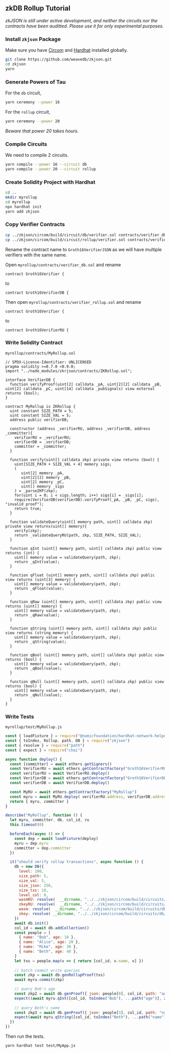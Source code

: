 ## zkDB Rollup Tutorial

*zkJSON is still under active development, and neither the circuits nor the contracts have been auditted. Please use it for only experimental purposes.*

### Install `zkjson` Package

Make sure you have [Circom](https://docs.circom.io/getting-started/installation/) and [Hardhat](https://hardhat.org/hardhat-runner/docs/getting-started#installation) installed globally.

```bash
git clone https://github.com/weavedb/zkjson.git
cd zkjson
yarn
```

### Generate Powers of Tau

For the `db` circuit,

```bash
yarn ceremony --power 16
```

For the `rollup` circuit,

```bash
yarn ceremony --power 20
```

*Beware that power 20 takes hours.*

### Compile Circuits

We need to compile 2 circuits.

```bash
yarn compile --power 16 --circuit db
yarn compile --power 20 --circuit rollup
```

### Create Solidity Project with Hardhat

```bash
cd ..
mkdir myrollup
cd myrollup
npx hardhat init
yarn add zkjson
```

### Copy Verifier Contracts

```bash
cp ../zkjson/circom/build/circuit/db/verifier.sol contracts/verifier_db.sol
cp ../zkjson/circom/build/circuit/rollup/verifier.sol contracts/verifier_rollup.sol
```

Rename the contract name to `Groth16VerifierJSON` as we will have multiple verifiers with the same name.

Open `myrollup/contracts/verifier_db.sol` and rename

```solidity
contract Groth16Verifier {
```

to

```solidity
contract Groth16VerifierDB {
```

Then open `myrollup/contracts/verifier_rollup.sol` and rename

```solidity
contract Groth16Verifier {
```

to

```solidity
contract Groth16VerifierRU {
```

### Write Solidity Contract

`myrollup/contracts/MyRollup.sol`

```solidity
// SPDX-License-Identifier: UNLICENSED
pragma solidity >=0.7.0 <0.9.0;
import "../node_modules/zkrjson/contracts/ZKRollup.sol";

interface VerifierDB {
  function verifyProof(uint[2] calldata _pA, uint[2][2] calldata _pB, uint[2] calldata _pC, uint[14] calldata _pubSignals) view external returns (bool);
}

contract MyRollup is ZKRollup {
  uint constant SIZE_PATH = 5;
  uint constant SIZE_VAL = 5;
  address public verifierDB;

  constructor (address _verifierRU, address _verifierDB, address _committer){
    verifierRU = _verifierRU;
    verifierDB = _verifierDB;
    committer = _committer;
  }
  
  function verify(uint[] calldata zkp) private view returns (bool) {
    uint[SIZE_PATH + SIZE_VAL + 4] memory sigs;
    (
       uint[2] memory _pA,
       uint[2][2] memory _pB,
       uint[2] memory _pC,
       uint[] memory _sigs
    ) = _parseZKP(zkp);
    for(uint i = 0; i < sigs.length; i++) sigs[i] = _sigs[i];
    require(VerifierDB(verifierDB).verifyProof(_pA, _pB, _pC, sigs), "invalid proof");
    return true;
  }

  function validateQuery(uint[] memory path, uint[] calldata zkp) private view returns(uint[] memory){
    verify(zkp);
    return _validateQueryRU(path, zkp, SIZE_PATH, SIZE_VAL);    
  }

  function qInt (uint[] memory path, uint[] calldata zkp) public view returns (int) {
    uint[] memory value = validateQuery(path, zkp);
    return _qInt(value);
  }

  function qFloat (uint[] memory path, uint[] calldata zkp) public view returns (uint[3] memory) {
    uint[] memory value = validateQuery(path, zkp);
    return _qFloat(value);
  }

  function qRaw (uint[] memory path, uint[] calldata zkp) public view returns (uint[] memory) {
    uint[] memory value = validateQuery(path, zkp);
    return _qRaw(value);
  }
  
  function qString (uint[] memory path, uint[] calldata zkp) public view returns (string memory) {
    uint[] memory value = validateQuery(path, zkp);
    return _qString(value);
  }

  function qBool (uint[] memory path, uint[] calldata zkp) public view returns (bool) {
    uint[] memory value = validateQuery(path, zkp);
    return _qBool(value);
  }
  
  function qNull (uint[] memory path, uint[] calldata zkp) public view returns (bool) {
    uint[] memory value = validateQuery(path, zkp);
    return _qNull(value);
  }
}
```

### Write Tests

`myrollup/test/MyRollup.js`

```javascript
const { loadFixture } = require("@nomicfoundation/hardhat-network-helpers")
const { toIndex, Rollup, path, DB } = require("zkjson")
const { resolve } = require("path")
const { expect } = require("chai")

async function deploy() {
  const [committer] = await ethers.getSigners()
  const VerifierRU = await ethers.getContractFactory("Groth16VerifierRU")
  const verifierRU = await VerifierRU.deploy()
  const VerifierDB = await ethers.getContractFactory("Groth16VerifierDB")
  const verifierDB = await VerifierDB.deploy()

  const MyRU = await ethers.getContractFactory("MyRollup")
  const myru = await MyRU.deploy( verifierRU.address, verifierDB.address, committer.address )
  return { myru, committer }
}

describe("MyRollup", function () {
  let myru, committer, db, col_id, ru
  this.timeout(0)

  beforeEach(async () => {
    const dep = await loadFixture(deploy)
    myru = dep.myru
    committer = dep.committer
  })

  it("should verify rollup transactions", async function () {
    db = new DB({
      level: 100,
      size_path: 5,
      size_val: 5,
      size_json: 256,
      size_txs: 10,
      level_col: 8,
      wasmRU: resolve(  __dirname, "../../zkjson/circom/build/circuits/rollup/index_js/index.wasm" ),
      zkeyRU: resolve(  __dirname, "../../zkjson/circom/build/circuits/rollup/index_0001.zkey" ),
      wasm: resolve(  __dirname, "../../zkjson/circom/build/circuits/db/index_js/index.wasm" ),
      zkey: resolve( __dirname, "../../zkjson/circom/build/circuits/db/index_0001.zkey" ),
    })
    await db.init()
    col_id = await db.addCollection()
    const people = [
      { name: "Bob", age: 10 },
      { name: "Alice", age: 20 },
      { name: "Mike", age: 30 },
      { name: "Beth", age: 40 },
    ]
    let txs = people.map(v => { return [col_id, v.name, v] })
	
    // batch commit write queries
    const zkp = await db.genRollupProof(txs)
    await myru.commit(zkp)

    // query Bob's age
    const zkp2 = await db.genProof({ json: people[0], col_id, path: "age", id: "Bob" })
    expect((await myru.qInt([col_id, toIndex("Bob"), ...path("age")], zkp2)).toNumber()).to.eql(10)
	
    // query Beth's name
    const zkp3 = await db.genProof({ json: people[3], col_id, path: "name", id: "Beth" })
    expect(await myru.qString([col_id, toIndex("Beth"), ...path("name")], zkp3)).to.eql("Beth")
  })
})
```

Then run the tests.

```bash
yarn hardhat test test/MyApp.js
```
